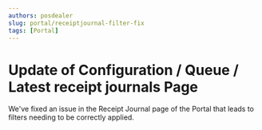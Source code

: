 ```yaml
---
authors: posdealer
slug: portal/receiptjournal-filter-fix
tags: [Portal]
---
```


# Update of Configuration / Queue / Latest receipt journals Page
We've fixed an issue in the Receipt Journal page of the Portal that leads to filters needing to be correctly applied.
